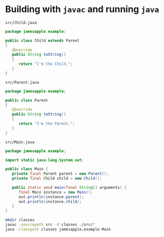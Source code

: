 # Building with `javac` and running `java`

`src/Child.java`
```java
package jamesapple.example;

public class Child extends Parent
{
   @Override
   public String toString()
   {
      return "I'm the Child.";
   }
}
```

`src/Parent.java`
```java
package jamesapple.example;

public class Parent
{
   @Override
   public String toString()
   {
      return "I'm the Parent.";
   }
}
```

`src/Main.java`
```java
package jamesapple.example;

import static java.lang.System.out;

public class Main {
   private final Parent parent = new Parent();
   private final Child child = new Child();

   public static void main(final String[] arguments) {
      final Main instance = new Main();
      out.println(instance.parent);
      out.println(instance.child);
   }
}
```

```sh
mkdir classes
javac -sourcepath src -d classes ./src/*
java -classpath classes jamesapple.example.Main
```

